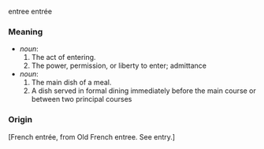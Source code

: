entree
entrée
### Meaning
+ _noun_: 
   1. The act of entering.
   2. The power, permission, or liberty to enter; admittance
+ _noun_: 
   1. The main dish of a meal.
   2. A dish served in formal dining immediately before the main course or between two principal courses

### Origin

[French entrée, from Old French entree. See entry.]
